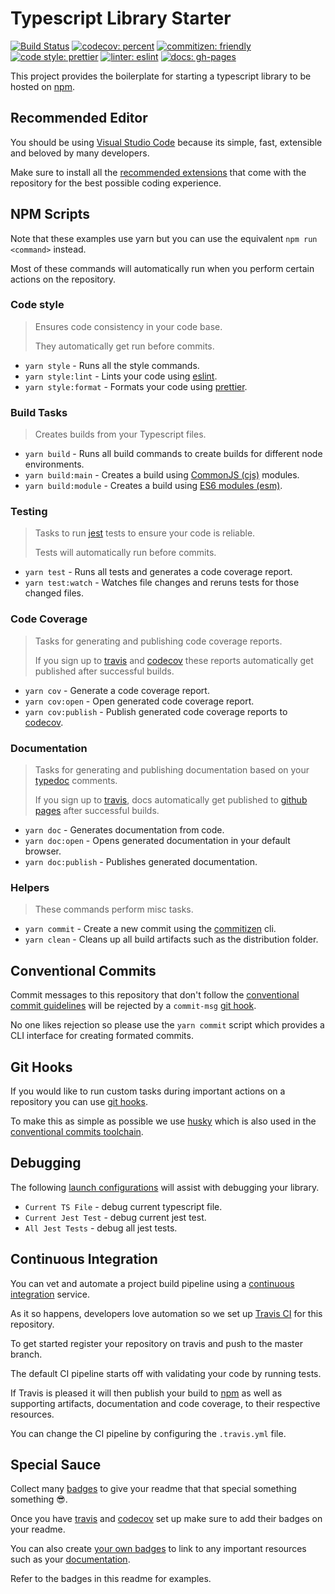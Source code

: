 # Typescript Library Starter

[![Build Status](https://travis-ci.org/amaya-loves-tea/typescript-library-starter.svg?branch=master)](https://travis-ci.org/amaya-loves-tea/typescript-library-starter)
[![codecov: percent](https://codecov.io/gh/amaya-loves-tea/typescript-library-starter/branch/master/graph/badge.svg)](https://codecov.io/gh/amaya-loves-tea/typescript-library-starter)
[![commitizen: friendly](https://img.shields.io/badge/commitizen-friendly-brightgreen.svg)](http://commitizen.github.io/cz-cli/)
[![code style: prettier](https://img.shields.io/badge/code_style-prettier-ff69b4.svg?style=flat-square)](https://github.com/prettier/prettier)
[![linter: eslint](https://img.shields.io/badge/linter-eslint-blue.svg)](https://github.com/typescript-eslint/typescript-eslint)
[![docs: gh-pages](https://img.shields.io/badge/docs-gh--pages-blue.svg)](https://amaya-loves-tea.github.io/typescript-library-starter/)

This project provides the boilerplate for starting a typescript library to be hosted on [npm](https://www.npmjs.com/).

## Recommended Editor

You should be using [Visual Studio Code](https://code.visualstudio.com/) because its simple, fast, extensible and beloved by many developers.

Make sure to install all the [recommended extensions](https://code.visualstudio.com/docs/editor/extension-gallery#_recommended-extensions) that come with the repository for the best possible coding experience.

## NPM Scripts

Note that these examples use yarn but you can use the equivalent `npm run <command>` instead.

Most of these commands will automatically run when you perform certain actions on the repository.

### Code style

> Ensures code consistency in your code base.
>
> They automatically get run before commits.

- `yarn style` - Runs all the style commands.
- `yarn style:lint` - Lints your code using [eslint](https://github.com/typescript-eslint/typescript-eslint).
- `yarn style:format` - Formats your code using [prettier](https://prettier.io/).

### Build Tasks

> Creates builds from your Typescript files.

- `yarn build` - Runs all build commands to create builds for different node environments.
- `yarn build:main` - Creates a build using [CommonJS (cjs)](https://flaviocopes.com/commonjs/) modules.
- `yarn build:module` - Creates a build using [ES6 modules (esm)](https://exploringjs.com/es6/ch_core-features.html#sec_from-cjs-to-esm).

### Testing

> Tasks to run [jest](https://jestjs.io/en/) tests to ensure your code is reliable.
>
> Tests will automatically run before commits.

- `yarn test` - Runs all tests and generates a code coverage report.
- `yarn test:watch` - Watches file changes and reruns tests for those changed files.

### Code Coverage

> Tasks for generating and publishing code coverage reports.
>
> If you sign up to [travis](#Continuous-Integration) and [codecov](https://codecov.io/) these reports automatically get published after successful builds.

- `yarn cov` - Generate a code coverage report.
- `yarn cov:open` - Open generated code coverage report.
- `yarn cov:publish` - Publish generated code coverage reports to [codecov](https://codecov.io/).

### Documentation

> Tasks for generating and publishing documentation based on your [typedoc](https://typedoc.org/) comments.
>
> If you sign up to [travis](#Continuous-Integration), docs automatically get published to [github pages](https://pages.github.com/) after successful builds.

- `yarn doc` - Generates documentation from code.
- `yarn doc:open` - Opens generated documentation in your default browser.
- `yarn doc:publish` - Publishes generated documentation.

### Helpers

> These commands perform misc tasks.

- `yarn commit` - Create a new commit using the [commitizen](https://github.com/commitizen/cz-cli) cli.
- `yarn clean` - Cleans up all build artifacts such as the distribution folder.

## Conventional Commits

Commit messages to this repository that don't follow the [conventional commit guidelines](https://www.conventionalcommits.org/en/) will be rejected by a `commit-msg` [git hook](#Git-Hooks).

No one likes rejection so please use the `yarn commit` script which provides a CLI interface for creating formated commits.

## Git Hooks

If you would like to run custom tasks during important actions on a repository you can use [git hooks](https://git-scm.com/book/en/v2/Customizing-Git-Git-Hooks).

To make this as simple as possible we use [husky](https://github.com/typicode/husky) which is also used in the [conventional commits toolchain](#Conventional-Commits).

## Debugging

The following [launch configurations](https://code.visualstudio.com/docs/editor/debugging) will assist with debugging your library.

- `Current TS File` - debug current typescript file.
- `Current Jest Test` - debug current jest test.
- `All Jest Tests` - debug all jest tests.

## Continuous Integration

You can vet and automate a project build pipeline using a [continuous integration](https://www.thoughtworks.com/continuous-integration) service.

As it so happens, developers love automation so we set up [Travis CI](https://travis-ci.org/) for this repository.

To get started register your repository on travis and push to the master branch.

The default CI pipeline starts off with validating your code by running tests.

If Travis is pleased it will then publish your build to [npm](https://www.npmjs.com/) as well as supporting artifacts, documentation and code coverage, to their respective resources.

You can change the CI pipeline by configuring the `.travis.yml` file.

## Special Sauce

Collect many [badges](https://www.freecodecamp.org/news/how-to-use-badges-to-stop-feeling-like-a-noob-d4e6600d37d2/) to give your readme that that special something something 😎.

Once you have [travis](#Continuous-Integration) and [codecov](#Code-coverage) set up make sure to add their badges on your readme.

You can also create [your own badges](https://shields.io/) to link to any important resources such as your [documentation](#Documentation).

Refer to the badges in this readme for examples.
